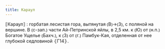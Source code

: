 ```yaml
---
title: Караул
---
```


⟦Караул⟧
: горбатая лесистая гора, вытянутая ⦅В⦆→⦅З⦆, с поляной на вершине. В ⦅с-зап.⦆ части Ай-Петринской яйлы, в 2,5 км. к ⦅Ю⦆ от ⦅н.п.⦆ Богатое Ущелье ⦅Бахч.⦆, к ⦅З⦆ от ⦅г.⦆ Памбук-Кая, отделенная от нее глубокой седловиной ⦃Г14⦄.
